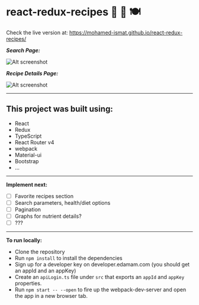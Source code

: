 # react-redux-recipes 🍔 🍲 🍽 

Check the live version at: https://mohamed-ismat.github.io/react-redux-recipes/

***Search Page:***

![Alt screenshot](https://cloud.githubusercontent.com/assets/22646941/26594290/c5f8a9a4-456f-11e7-9e73-8af7031637e4.png)


***Recipe Details Page:***

![Alt screenshot](https://cloud.githubusercontent.com/assets/22646941/26594298/cc151160-456f-11e7-9c62-be1ed0cf6560.png)

- - - -

## This project was built using: ##

* React
* Redux
* TypeScript
* React Router v4
* webpack
* Material-ui
* Bootstrap
* ...

- - - -

**Implement next:**
- [ ] Favorite recipes section
- [ ] Search parameters, health/diet options
- [ ] Pagination
- [ ] Graphs for nutrient details?
- [ ] ???

- - - -

**To run locally:**

* Clone the repository
* Run `npm install` to install the dependencies
* Sign up for a developer key on developer.edamam.com (you should get an appId and an appKey)
* Create an `apiLogin.ts` file under `src` that exports an `appId` and `appKey` properties.
* Run `npm start -- --open` to fire up the webpack-dev-server and open the app in a new browser tab.


